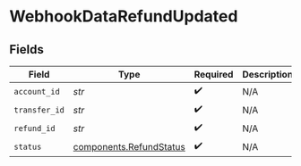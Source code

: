 # WebhookDataRefundUpdated


## Fields

| Field                                                              | Type                                                               | Required                                                           | Description                                                        |
| ------------------------------------------------------------------ | ------------------------------------------------------------------ | ------------------------------------------------------------------ | ------------------------------------------------------------------ |
| `account_id`                                                       | *str*                                                              | :heavy_check_mark:                                                 | N/A                                                                |
| `transfer_id`                                                      | *str*                                                              | :heavy_check_mark:                                                 | N/A                                                                |
| `refund_id`                                                        | *str*                                                              | :heavy_check_mark:                                                 | N/A                                                                |
| `status`                                                           | [components.RefundStatus](../../models/components/refundstatus.md) | :heavy_check_mark:                                                 | N/A                                                                |